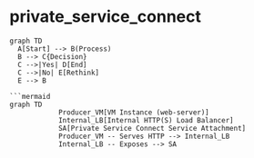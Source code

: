 # private_service_connect

```mermaid
graph TD
  A[Start] --> B(Process)
  B --> C{Decision}
  C -->|Yes| D[End]
  C -->|No| E[Rethink]
  E --> B

```mermaid
graph TD
            Producer_VM[VM Instance (web-server)]
            Internal_LB[Internal HTTP(S) Load Balancer]
            SA[Private Service Connect Service Attachment]
            Producer_VM -- Serves HTTP --> Internal_LB
            Internal_LB -- Exposes --> SA

